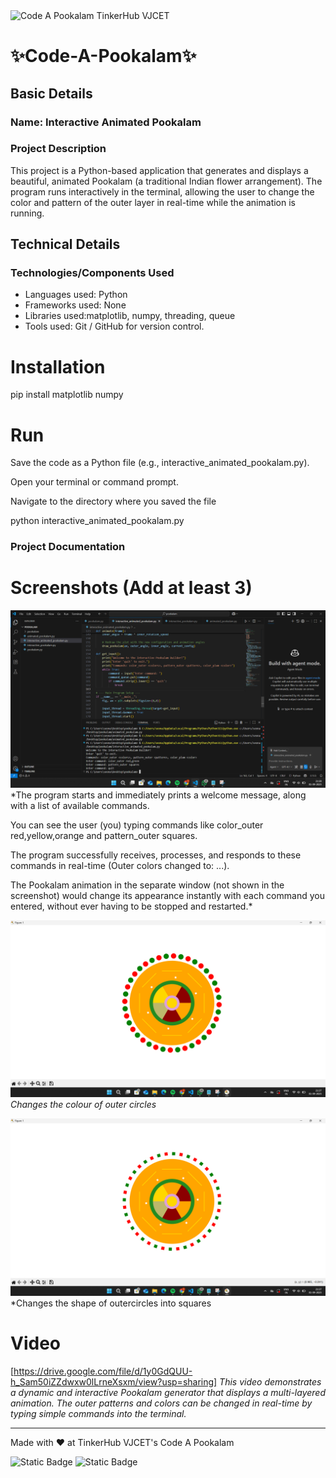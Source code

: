 <img width="1584" height="396" alt="Code A Pookalam TinkerHub VJCET" src="https://github.com/user-attachments/assets/e41fa708-7d26-4651-ab16-91845893f422" />


# ✨Code-A-Pookalam✨


## Basic Details
### Name: Interactive Animated Pookalam

### Project Description
This project is a Python-based application that generates and displays a beautiful, animated Pookalam (a traditional Indian flower arrangement). The program runs interactively in the terminal, allowing the user to change the color and pattern of the outer layer in real-time while the animation is running.

## Technical Details
### Technologies/Components Used
- Languages used: Python
- Frameworks used: None
- Libraries used:matplotlib, numpy, threading, queue
- Tools used: Git / GitHub for version control.

# Installation
pip install matplotlib numpy

# Run
Save the code as a Python file (e.g., interactive_animated_pookalam.py).

Open your terminal or command prompt.

Navigate to the directory where you saved the file

python interactive_animated_pookalam.py

### Project Documentation

# Screenshots (Add at least 3)
![Screenshot2](https://github.com/seonaann/pookalam/blob/main/Screenshot%202025-09-01%20212821.png)
*The program starts and immediately prints a welcome message, along with a list of available commands.

You can see the user (you) typing commands like color_outer red,yellow,orange and pattern_outer squares.

The program successfully receives, processes, and responds to these commands in real-time (Outer colors changed to: ...).

The Pookalam animation in the separate window (not shown in the screenshot) would change its appearance instantly with each command you entered, without ever having to be stopped and restarted.*

![Screenshot2](https://github.com/seonaann/pookalam/blob/main/Screenshot%202025-09-01%20212722.png)
*Changes the colour of outer circles*

![Screenshot3](https://github.com/seonaann/pookalam/blob/main/Screenshot%202025-09-01%20212759.png)
*Changes the shape of outercircles into squares

# Video
[https://drive.google.com/file/d/1y0GdQUU-h_Sam50iZZdwxw0lLrneXsxm/view?usp=sharing]
*This video demonstrates a dynamic and interactive Pookalam generator that displays a multi-layered animation. The outer patterns and colors can be changed in real-time by typing simple commands into the terminal.*

---
Made with ❤️ at TinkerHub VJCET's Code A Pookalam 

![Static Badge](https://img.shields.io/badge/TinkerHub_VJCET-24?color=%23000000&link=https%3A%2F%2Fwww.tinkerhub.org%2F)
![Static Badge](https://img.shields.io/badge/CodeAPookalam--25-25?link=https%3A%2F%2Fwww.tinkerhub.org%2Fevents%2FQ2Q1TQKX6Q%2FUseless%2520Projects)
